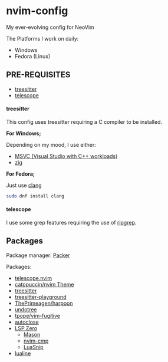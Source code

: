 # nvim-config

My ever-evolving config for NeoVim

The Platforms I work on daily:
- Windows
- Fedora (Linux)

## PRE-REQUISITES
- [treesitter](#treesitter)
- [telescope](#telescope)

#### treesitter

This config uses treesitter requiring a C compiler to be installed.

**For Windows;**

Depending on my mood, I use either:
- [MSVC (Visual Studio with C++ workloads)](https://visualstudio.microsoft.com/vs/features/cplusplus/)
- [zig](https://ziglang.org/)

**For Fedora;**

Just use [clang](https://packages.fedoraproject.org/pkgs/llvm/clang/)

```sh
sudo dnf install clang
```

#### telescope

I use some grep features requiring the use of [ripgrep](https://github.com/BurntSushi/ripgrep#installation).

## Packages

Package manager: [Packer](https://github.com/wbthomason/packer.nvim)

Packages:
- [telescope.nvim](https://github.com/nvim-telescope/telescope.nvim)
- [catppuccin/nvim Theme](https://github.com/catppuccin/nvim)
- [treesitter](https://github.com/nvim-treesitter/nvim-treesitter)
- [treesitter-playground](https://github.com/nvim-treesitter/playground)
- [ThePrimeagen/harpoon](https://github.com/ThePrimeagen/harpoon)
- [undotree](https://github.com/mbbill/undotree)
- [tpope/vim-fugitive](https://github.com/tpope/vim-fugitive)
- [autoclose](https://github.com/m4xshen/autoclose.nvim)
- [LSP Zero](https://github.com/VonHeikemen/lsp-zero.nvim)
    - [Mason](https://github.com/williamboman/mason.nvim)
    - [nvim-cmp](https://github.com/hrsh7th/nvim-cmp)
    - [LuaSnip](https://github.com/L3MON4D3/LuaSnip)
- [lualine](https://github.com/nvim-lualine/lualine.nvim)


